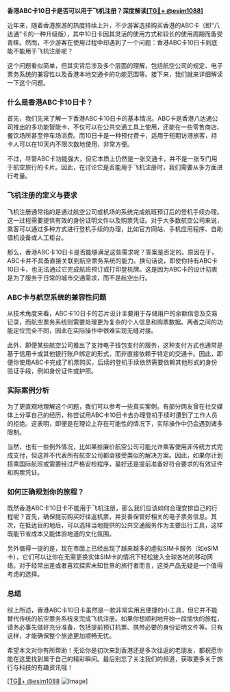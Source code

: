 **香港ABC卡10日卡是否可以用于飞机注册？深度解读[[TG💪+ @esim1088](https://t.me/s/esim1088)]**

近年来，随着香港旅游的热度持续上升，不少游客选择购买香港的ABC卡（即“八达通”卡的一种升级版），其中10日卡因其灵活的使用方式和较长的使用周期而备受青睐。然而，不少游客在使用过程中却遇到了一个问题：香港ABC卡10日卡到底能不能用于飞机注册呢？

这个问题看似简单，但其实背后涉及多个层面的理解，包括航空公司的规定、电子票务系统的兼容性以及香港本地交通卡的功能范围等。接下来，我们就来详细解读一下这个问题。

### 什么是香港ABC卡10日卡？

首先，我们先来了解一下香港ABC卡10日卡的基本情况。ABC卡是香港八达通公司推出的多功能智能卡，不仅可以在公共交通工具上使用，还能在一些零售商店、餐饮场所甚至停车场消费。而10日卡是一种预付费卡，适用于短期访港旅客，持卡人可以在10天内不限次数地使用，非常方便。

不过，尽管ABC卡功能强大，但它本质上仍然是一张交通卡，并不是一张专门用于航空旅行的卡片。因此，在讨论它是否能用于飞机注册时，我们需要从多方面进行考量。

### 飞机注册的定义与要求

飞机注册通常指的是通过航空公司或机场的系统完成航班预订后的登机手续办理。这一过程需要提供有效的身份证明文件以及购票凭证。对于大多数航空公司来说，乘客可以通过多种方式进行登机手续的办理，比如官方网站、手机应用程序、自助值机设备或人工柜台。

那么，香港ABC卡10日卡是否能够满足这些需求呢？答案是否定的。原因在于，ABC卡并不具备直接关联到航空票务系统的能力。换句话说，即使你持有ABC卡10日卡，也无法通过它完成航班预订或打印登机牌。这是因为ABC卡的设计初衷是为了服务于日常的城市交通需求，而不是航空出行。

### ABC卡与航空系统的兼容性问题

从技术角度来看，ABC卡10日卡的芯片设计主要用于存储用户的余额信息及交易记录，而航空票务系统则需要处理更为复杂的个人信息和购票数据。两者之间的功能定位完全不同，因此在实际操作中很难实现无缝对接。

此外，即便某些航空公司推出了支持电子钱包支付的服务，这种支付方式也通常是基于信用卡或其他银行账户绑定的形式，而非直接依赖于特定的交通卡。因此，即便你使用ABC卡完成了机票购买，后续的登机手续依然需要依赖其他形式的身份验证手段，例如身份证件或护照。

### 实际案例分析

为了更直观地理解这个问题，我们可以参考一些真实案例。有部分网友曾在社交媒体上分享自己的经历，称尝试用ABC卡10日卡去办理登机手续时遭到了工作人员的拒绝。这表明，即便是在理论上存在可能性的情况下，实际操作中仍会遇到诸多限制。

当然，也有一些例外情况，比如某些廉价航空公司可能允许乘客使用非传统方式完成支付，但这并不代表所有航空公司都会接受类似的解决方案。因此，如果你计划搭乘国际航班或需要经过严格安检程序，最好还是提前准备好符合要求的有效证件和购票凭证。

### 如何正确规划你的旅程？

既然香港ABC卡10日卡不能用于飞机注册，那么我们应该如何合理安排自己的行程呢？首先，确保提前购买好往返机票，并妥善保管好相关的电子票务信息。其次，在抵达目的地后，可以选择当地提供的公共交通服务作为主要出行工具，这样既能节省成本又能体验地道的文化氛围。

另外值得一提的是，现在市面上已经出现了越来越多的虚拟SIM卡服务（如eSIM卡），它们可以让你在无需更换实体SIM卡的情况下轻松接入全球各地的移动网络。对于经常出差或者喜欢探索未知世界的旅行者而言，这类产品无疑是一个值得考虑的选择。

### 总结

综上所述，香港ABC卡10日卡虽然是一款非常实用且便捷的小工具，但它并不能替代传统的航空票务系统来完成飞机注册。如果你想顺利地开始一段愉快的旅程，请务必事先做好充分准备，包括提前预订机票、携带必要的身份证明文件等。只有这样，才能确保整个旅途更加顺畅无忧。

希望本文对你有所帮助！无论你是初次来到香港还是多次往返的老朋友，都祝愿你能在这里找到属于自己的精彩瞬间。最后别忘了关注我们的频道，获取更多关于旅行与科技的有趣资讯哦！

[[TG💪+ @esim1088](https://t.me/s/esim1088) ![Image](https://i.postimg.cc/4NQfJmqS/Snipaste-2025-05-13-00-14-12.png)]
